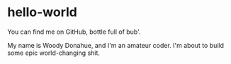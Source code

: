 # hello-world
You can find me on GitHub, bottle full of bub'.

My name is Woody Donahue, and I'm an amateur coder. I'm about to build some epic world-changing shit.
